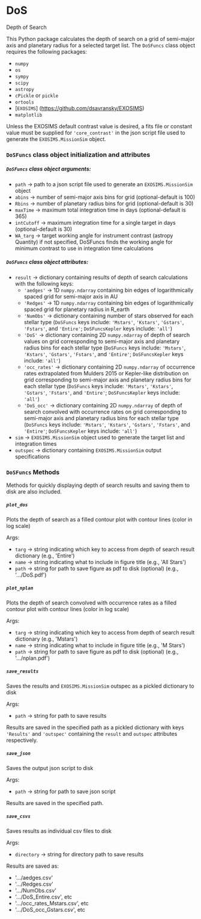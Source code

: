 # DoS
Depth of Search

This Python package calculates the depth of search on a grid of semi-major axis and planetary radius for a selected target list. The ```DoSFuncs``` class object requires the following packages:

- ```numpy```
- ```os```
- ```sympy```
- ```scipy```
- ```astropy```
- ```cPickle``` or ```pickle```
- ```ortools```
- [```EXOSIMS```] (https://github.com/dsavransky/EXOSIMS) 
- ```matplotlib```

Unless the EXOSIMS default contrast value is desired, a fits file or constant value must be supplied for ```'core_contrast'``` in the json script file used to generate the ```EXOSIMS.MissionSim``` object.

### ```DoSFuncs``` class object initialization and attributes

##### ```DoSFuncs``` class object arguments:

- ```path``` -> path to a json script file used to generate an ```EXOSIMS.MissionSim``` object
- ```abins``` -> number of semi-major axis bins for grid (optional-default is 100)
- ```Rbins``` -> number of planetary radius bins for grid (optional-default is 30)
- ```maxTime``` -> maximum total integration time in days (optional-default is 365)
- ```intCutoff``` -> maximum integration time for a single target in days (optional-default is 30)
- ```WA_targ``` -> target working angle for instrument contrast (astropy Quantity) if not specified, DoSFuncs finds the working angle for minimum contrast to use in integration time calculations

##### ```DoSFuncs``` class object attributes:

- ```result``` -> dictionary containing results of depth of search calculations with the following keys:
  - ```'aedges'``` -> 1D ```numpy.ndarray``` containing bin edges of logarithmically spaced grid for semi-major axis in AU
  - ```'Redges'``` -> 1D ```numpy.ndarray``` containing bin edges of logarithmically spaced grid for planetary radius in R_earth
  - ```'NumObs'``` -> dictionary containing number of stars observed for each stellar type (```DoSFuncs``` keys include: ```'Mstars'```, ```'Kstars'```, ```'Gstars'```, ```'Fstars'```, and ```'Entire'```; ```DoSFuncsKepler``` keys include: ```'all'```)
  - ```'DoS'``` -> dictionary containing 2D ```numpy.ndarray``` of depth of search values on grid corresponding to semi-major axis and planetary radius bins for each stellar type (```DoSFuncs``` keys include: ```'Mstars'```, ```'Kstars'```, ```'Gstars'```, ```'Fstars'```, and ```'Entire'```; ```DoSFuncsKepler``` keys include: ```'all'```)
  - ```'occ_rates'``` -> dictionary containing 2D ```numpy.ndarray``` of occurrence rates extrapolated from Mulders 2015 or Kepler-like distribution on grid corresponding to semi-major axis and planetary radius bins for each stellar type (```DoSFuncs``` keys include: ```'Mstars'```, ```'Kstars'```, ```'Gstars'```, ```'Fstars'```, and ```'Entire'```; ```DoSFuncsKepler``` keys include: ```'all'```)
  - ```'DoS_occ'``` -> dictionary containing 2D ```numpy.ndarray``` of depth of search convolved with occurrence rates on grid corresponding to semi-major axis and planetary radius bins for each stellar type (```DoSFuncs``` keys include: ```'Mstars'```, ```'Kstars'```, ```'Gstars'```, ```'Fstars'```, and ```'Entire'```; ```DoSFuncsKepler``` keys include: ```'all'```)
- ```sim``` -> ```EXOSIMS.MissionSim``` object used to generate the target list and integration times
- ```outspec``` -> dictionary containing ```EXOSIMS.MissionSim``` output specifications

### ```DoSFuncs``` Methods

Methods for quickly displaying depth of search results and saving them to disk are also included.

##### ```plot_dos```
Plots the depth of search as a filled contour plot with contour lines (color in log scale)

Args:
- ```targ``` -> string indicating which key to access from depth of search result dictionary (e.g., 'Entire')
- ```name``` -> string indicating what to include in figure title (e.g., 'All Stars')
- ```path``` -> string for path to save figure as pdf to disk (optional) (e.g., '.../DoS.pdf')

##### ```plot_nplan```
Plots the depth of search convolved with occurrence rates as a filled contour plot with contour lines (color in log scale)

Args:
- ```targ``` -> string indicating which key to access from depth of search result dictionary (e.g., 'Mstars')
- ```name``` -> string indicating what to include in figure title (e.g., 'M Stars')
- ```path``` -> string for path to save figure as pdf to disk (optional) (e.g., '.../nplan.pdf')

##### ```save_results```
Saves the results and ```EXOSIMS.MissionSim``` outspec as a pickled dictionary to disk

Args:
- ```path``` -> string for path to save results

Results are saved in the specified path as a pickled dictionary with keys ```'Results'``` and ```'outspec'``` containing the ```result``` and ```outspec``` attributes respectively.

##### ```save_json```
Saves the output json script to disk

Args:
- ```path``` -> string for path to save json script

Results are saved in the specified path.

##### ```save_csvs```
Saves results as individual csv files to disk

Args:
- ```directory``` -> string for directory path to save results

Results are saved as:
- '.../aedges.csv'
- '.../Redges.csv'
- '.../NumObs.csv'
- '.../DoS_Entire.csv', etc
- '.../occ_rates_Mstars.csv', etc
- '.../DoS_occ_Gstars.csv', etc
